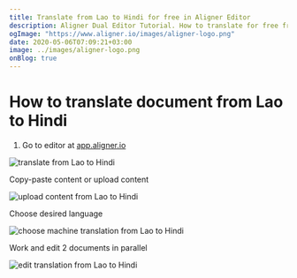 ```yaml
---
title: Translate from Lao to Hindi for free in Aligner Editor
description: Aligner Dual Editor Tutorial. How to translate for free from Lao to Hindi. Aligner is multilingual document management platform. 
ogImage: "https://www.aligner.io/images/aligner-logo.png"
date: 2020-05-06T07:09:21+03:00
image: ../images/aligner-logo.png
onBlog: true
---
```


# How to translate document from Lao to Hindi

1. Go to editor at [app.aligner.io](https://app.aligner.io "Aligner App web page")

![translate from Lao to Hindi](../aligner-blank-editor.png "translate from Lao to Hindi")

Copy-paste content or upload content

![upload content from Lao to Hindi](../aligner-uploaded-document.png "upload content from Lao to Hindi")

Choose desired language

![choose machine translation from Lao to Hindi](../aligner-language-dropdown.png "choose machine translation from Lao to Hindi")

Work and edit 2 documents in parallel

![edit translation from Lao to Hindi](../aligner-double-sitded-editor.png "edit translation from Lao to Hindi")

